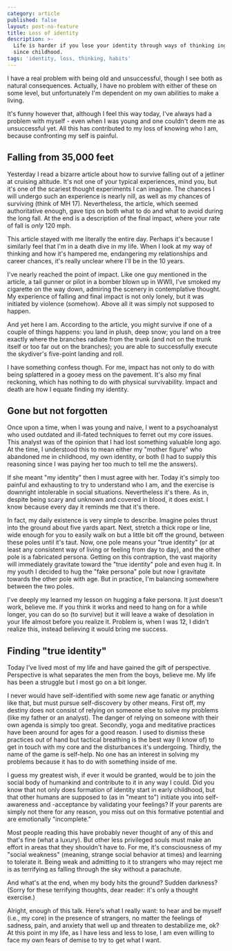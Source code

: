 ```yaml
---
category: article
published: false
layout: post-no-feature
title: Loss of identity
description: >-
  Life is harder if you lose your identity through ways of thinking ingrained
  since childhood.
tags: 'identity, loss, thinking, habits'
---
```

I have a real problem with being old and unsuccessful, though I see both as natural consequences. Actually, I have no problem with either of these on some level, but unfortunately I'm dependent on my own abilities to make a living. 

It's funny however that, although I feel this way today, I've always had a problem with myself - even when I was young and one couldn't deem me as unsuccessful yet. All this has contributed to my loss of knowing who I am, because confronting my self is painful.

## Falling from 35,000 feet

Yesterday I read a bizarre article about how to survive falling out of a jetliner at cruising altitude. It's not one of your typical experiences, mind you, but it's one of the scariest thought experiments I can imagine. The chances I will undergo such an experience is nearly nill, as well as my chances of surviving (think of MH 17). Nevertheless, the article, which seemed authoritative enough, gave tips on both what to do and what to avoid during the long fall. At the end is a description of the final impact, where your rate of fall is _only_ 120 mph.

This article stayed with me literally the entire day. Perhaps it's because I similarly feel that I'm in a death dive in my life. When I look at my way of thinking and how it's hampered me, endangering my relationships and career chances, it's really unclear where I'll be in the 10 years.

I've nearly reached the point of impact. Like one guy mentioned in the article, a tail gunner or pilot in a bomber blown up in WWII, I've smoked my cigarette on the way down, admiring the scenery in contemplative thought. My experience of falling and final impact is not only lonely, but it was initiated by violence (somehow). Above all it was simply not supposed to happen.

And yet here I am. According to the article, you might survive if one of a couple of things happens: you land in plush, deep snow; you land on a tree exactly where the branches radiate from the trunk (and not on the trunk itself or too far out on the branches); you are able to successfully execute the skydiver's five-point landing and roll.

I have something confess though. For me, impact has not only to do with being splattered in a gooey mess on the pavement. It's also my final reckoning, which has nothing to do with physical survivability. Impact and death are how I equate finding my identity.

## Gone but not forgotten

Once upon a time, when I was young and naive, I went to a psychoanalyst who used outdated and ill-fated techniques to ferret out my core issues. This analyst was of the opinion that I had lost something valuable long ago. At the time, I understood this to mean either my "mother figure" who abandoned me in childhood, my own identity, or both (I had to supply this reasoning since I was paying her too much to tell me the answers).

If she meant "my identity" then I must agree with her. Today it's simply too painful and exhausting to try to understand who I am, and the exercise is downright intolerable in social situations. Nevertheless it's there. As in, despite being scary and unknown and covered in blood, it does exist. I know because every day it reminds me that it's there.

In fact, my daily existence is very simple to describe. Imagine poles thrust into the ground about five yards apart. Next, stretch a thick rope or line, wide enough for you to easily walk on but a little bit off the ground, between these poles until it's taut. Now, one pole means your "true identity" (or at least any consistent way of living or feeling from day to day), and the other pole is a fabricated persona. Getting on this contraption, the vast majority will immediately gravitate toward the "true identity" pole and even hug it. In my youth I decided to hug the "fake persona" pole but now I gravitate towards the other pole with age. But in practice, I'm balancing somewhere between the two poles.

I've deeply my learned my lesson on hugging a fake persona. It just doesn't work, believe me. If you think it works and need to hang on for a while longer, you can do so (to survive) but it will leave a wake of desolation in your life almost before you realize it. Problem is, when I was 12, I didn't realize this, instead believing it would bring me success.

## Finding "true identity"

Today I've lived most of my life and have gained the gift of perspective. Perspective is what separates the men from the boys, believe me. My life has been a struggle but I most go on a bit longer.

I never would have self-identified with some new age fanatic or anything like that, but must pursue self-discovery by other means. First off, my destiny does not consist of relying on someone else to solve my problems (like my father or an analyst). The danger of relying on someone with their own agenda is simply too great. Secondly, yoga and meditative practices have been around for ages for a good reason. I used to dismiss these practices out of hand but tactical breathing is the best way (I know of) to get in touch with my core and the disturbances it's undergoing. Thirdly, the name of the game is self-help. No one has an interest in solving my problems because it has to do with something inside of me.

I guess my greatest wish, if ever it would be granted, would be to join the social body of humankind and contribute to it in any way I could. Did you know that not only does formation of identity start in early childhood, but that other humans are supposed to (as in "meant to") initiate you into self-awareness and -acceptance by validating your feelings? If your parents are simply not there for any reason, you miss out on this formative potential and are emotionally "incomplete."

Most people reading this have probably never thought of any of this and that's fine (what a luxury). But other less privileged souls must make an effort in areas that they shouldn't have to. For me, it's consciousness of my "social weakness" (meaning, strange social behavior at times) and learning to tolerate it. Being weak and admitting to it to strangers who may reject me is as terrifying as falling through the sky without a parachute.

And what's at the end, when my body hits the ground? Sudden darkness? (Sorry for these terrifying thoughts, dear reader: it's only a thought exercise.) 

Alright, enough of this talk. Here's what I really want: to hear and be myself (i.e., my core) in the presence of strangers, no matter the feelings of sadness, pain, and anxiety that well up and threaten to destabilize me, ok? At this point in my life, as I have less and less to lose, I am even willing to face my own fears of demise to try to get what I want.
